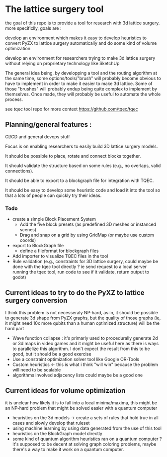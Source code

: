 # The lattice surgery tool
the goal of this repo is to provide a tool for research with 3d lattice surgery.
more specificlly, goals are :

develop an environment which makes it easy to develop heuristics to convert PyZX to lattice surgery automatically and do some kind of volume optimization

develop an environment for researchers trying to make 3d lattice surgery without relying on proprietary technology like SketchUp

The general idea being, by developping a tool and the routing algorithm at the same time, some options/tools/"brush" will probably become obvious to have to implement in order to make it easier to make 3d lattice. Some of those "brushes" will probably endup being quite complex to implement by themselves. Once made, they will probably be useful to automate the whole process.  

see tqec tool repo for more context https://github.com/tqec/tqec


## Planning/general features :

CI/CD and general devops stuff

Focus is on enabling researchers to easily build 3D lattice surgery models.

It should be possible to place, rotate and connect blocks together.

It should validate the structure based on some rules (e.g., no overlaps, valid connections).

It should be able to export to a blockgraph file for integration with TQEC.

It should be easy to develop some heuristic code and load it into the tool so that a lots of people can quickly try their ideas.

### Todo
- create a simple Block Placement System
  - Add the five block presets (as predefined 3D meshes or instanced scenes)
  - Drag and snap on a grid by using GridMap (or maybe use custom coords)
- export to BlockGraph file 
  - define a fileformat for blockgraph files
- Add importer to visualize TQEC files in the tool
- Rule validation (e.g., constraints for 3D lattice surgery, could maybe be done with the tqec tool directly ? ie send request to a local server running the tqec tool, run code to see if it validate, return output to godot)

## Current ideas to try to do the PyXZ to lattice surgery conversion
I think this problem is not necesseraly NP-hard, as in, it should be possible to generate 3d shape from PyZX graphs, but the quality of those graphs (ie, it might need 10x more qubits than a human optimized structure) will be the hard part
- Wave function collapse : it's primarly used to procedurally generate 2d or 3d maps in video games and it might be useful here as there is ways to parallelize this algorithm. I don't expect the result from this to be good, but it should be a good exercise
- Use a constraint optimization solver tool like Google OR-Tools
- Custom heuristics <- this is what i think "will win" because the problem will need to be scalable
- algorithms involved adjacency lists could maybe be a good one
## Current ideas for volume optimization
it is unclear how likely it is to fall into a local minima/maxima, this might be an NP-hard problem that might be solved easier with a quantum computer
- heuristics on the 3d models -> create a sets of rules that hold true in all cases and slowly develop that ruleset
- using machine learning by using data generated from the use of this tool
- heuristics on the BlockGraph model directly
- some kind of quantum algorithm heuristics ran on a quantum computer ? it's supposed to be decent at solving graph coloring problems, maybe there's a way to make it work on a quantum computer.

